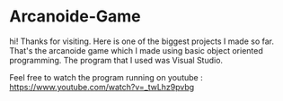 # Arcanoide-Game

hi! Thanks for visiting. Here is one of the biggest projects I made so far. That's the arcanoide game which I made using basic object oriented programming. The program that I used was Visual Studio.

Feel free to watch the program running on youtube : https://www.youtube.com/watch?v=_twLhz9pvbg
